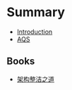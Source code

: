 # Summary

* [Introduction](README.md)
* [AQS](chapter1.md)

## Books

* [架构整洁之道](books/jia-gou-zheng-ji-zhi-dao.md)

